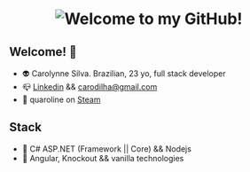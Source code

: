 <h1 align="center" style="cursor:default">
  <img src="https://i.imgur.com/Fj9Z9YF.gif" alt="Welcome to my GitHub!"/>
</h1>

## Welcome! 👋

- 👽 Carolynne Silva. Brazilian, 23 yo, full stack developer
- 📪 [Linkedin](https://www.linkedin.com/in/carolynne-p-175a57104/) && [carodilha@gmail.com](mailto:carodilha@gmail.com)
- 👾 quaroline on [Steam](https://steamcommunity.com/id/quaroline)

## Stack

- 🧱 C# ASP.NET (Framework || Core) && Nodejs
- 🎨 Angular, Knockout && vanilla technologies
